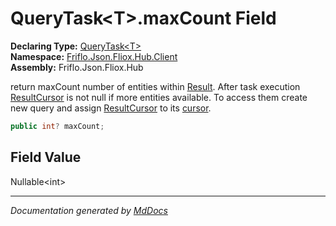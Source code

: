 ﻿<!--  
  <auto-generated>   
    The contents of this file were generated by a tool.  
    Changes to this file may be list if the file is regenerated  
  </auto-generated>   
-->

# QueryTask\<T\>.maxCount Field

**Declaring Type:** [QueryTask\<T\>](../index.md)  
**Namespace:** [Friflo.Json.Fliox.Hub.Client](../../index.md)  
**Assembly:** Friflo.Json.Fliox.Hub

 return maxCount number of entities within [Result](../properties/Result.md).             After task execution [ResultCursor](../properties/ResultCursor.md) is not null if more entities available.             To access them create new query and assign [ResultCursor](../properties/ResultCursor.md) to its [cursor](cursor.md).   

```csharp
public int? maxCount;
```

## Field Value

Nullable\<int\>

___

*Documentation generated by [MdDocs](https://github.com/ap0llo/mddocs)*
